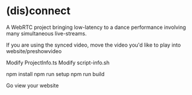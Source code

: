 # (dis)connect
A WebRTC project bringing low-latency to a dance performance involving many simultaneous live-streams.

If you are using the synced video, move the video you'd like to play into website/preshowvideo

Modify ProjectInfo.ts
Modify script-info.sh

npm install
npm run setup
npm run build

Go view your website
